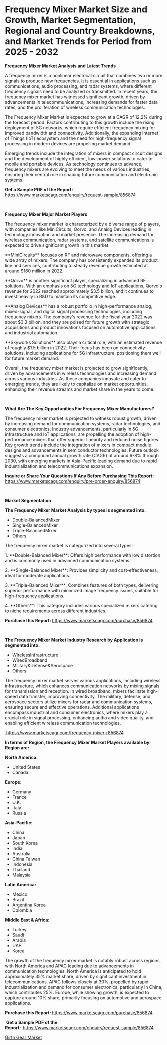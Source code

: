 <p><h1>Frequency Mixer Market Size and Growth, Market Segmentation, Regional and Country Breakdowns, and Market Trends for Period from 2025 -  2032</h1></p><p><strong>Frequency Mixer Market Analysis and Latest Trends</strong></p>
<p><p>A frequency mixer is a nonlinear electrical circuit that combines two or more signals to produce new frequencies. It is essential in applications such as communications, audio processing, and radar systems, where different frequency signals need to be analyzed or transmitted. In recent years, the frequency mixer market has witnessed significant growth, driven by advancements in telecommunications, increasing demands for faster data rates, and the proliferation of wireless communication technologies.</p><p>The Frequency Mixer Market is expected to grow at a CAGR of 12.2% during the forecast period. Factors contributing to this growth include the rising deployment of 5G networks, which require efficient frequency mixing for improved bandwidth and connectivity. Additionally, the expanding Internet of Things (IoT) ecosystem and the need for high-frequency signal processing in modern devices are propelling market demand.</p><p>Emerging trends include the integration of mixers in compact circuit designs and the development of highly efficient, low-power solutions to cater to mobile and portable devices. As technology continues to advance, frequency mixers are evolving to meet the needs of various industries, ensuring their central role in shaping future communication and electronic systems.</p></p>
<p><strong>Get a Sample PDF of the Report:&nbsp;</strong> <a href="https://www.marketscagr.com/enquiry/request-sample/856874?utm_campaign=2014&utm_medium=2&utm_source=Github&utm_content=ia&utm_term=16022025&utm_id=frequency-mixer">https://www.marketscagr.com/enquiry/request-sample/856874</a></p>
<p>&nbsp;</p>
<p><strong>Frequency Mixer Major Market Players</strong></p>
<p><p>The frequency mixer market is characterized by a diverse range of players, with companies like MiniCircuits, Qorvo, and Analog Devices leading in technology innovation and market presence. The increasing demand for wireless communication, radar systems, and satellite communications is expected to drive significant growth in this market.</p><p>**MiniCircuits** focuses on RF and microwave components, offering a wide array of mixers. The company has consistently expanded its product line and services, contributing to steady revenue growth estimated at around $160 million in 2022. </p><p>**Qorvo** is another significant player, specializing in advanced RF solutions. With an emphasis on 5G technology and IoT applications, Qorvo's revenue for 2022 reached approximately $3.5 billion, and it continues to invest heavily in R&D to maintain its competitive edge.</p><p>**Analog Devices** has a robust portfolio in high-performance analog, mixed-signal, and digital signal processing technologies, including frequency mixers. The company's revenue for the fiscal year 2022 was about $3.3 billion, and they are poised for future growth with strategic acquisitions and product innovations focused on automotive applications and industrial automation.</p><p>**Skyworks Solutions** also plays a critical role, with an estimated revenue of roughly $1.5 billion in 2022. Their focus has been on connectivity solutions, including applications for 5G infrastructure, positioning them well for future market demand.</p><p>Overall, the frequency mixer market is projected to grow significantly, driven by advancements in wireless technologies and increasing demand across various industries. As these companies innovate and cater to emerging trends, they are likely to capitalize on market opportunities, enhancing their revenue streams and market share in the years to come.</p></p>
<p>&nbsp;</p>
<p><strong>What Are The Key Opportunities For Frequency Mixer Manufacturers?</strong></p>
<p><p>The frequency mixer market is projected to witness robust growth, driven by increasing demand for communication systems, radar technologies, and consumer electronics. Industry advancements, particularly in 5G infrastructure and IoT applications, are propelling the adoption of high-performance mixers that offer superior linearity and reduced noise figures. Key growth trends include the integration of mixers in compact module designs and advancements in semiconductor technologies. Future outlook suggests a compound annual growth rate (CAGR) of around 6-8% through 2030, with emerging markets in Asia-Pacific leading demand due to rapid industrialization and telecommunications expansion.</p></p>
<p><strong>Inquire or Share Your Questions If Any Before Purchasing This Report:</strong> <a href="https://www.marketscagr.com/enquiry/pre-order-enquiry/856874?utm_campaign=2014&utm_medium=2&utm_source=Github&utm_content=ia&utm_term=16022025&utm_id=frequency-mixer">https://www.marketscagr.com/enquiry/pre-order-enquiry/856874</a></p>
<p>&nbsp;</p>
<p><strong>Market Segmentation</strong></p>
<p><strong>The Frequency Mixer Market Analysis by types is segmented into:</strong></p>
<p><ul><li>Double-BalancedMixer</li><li>Single-BalancedMixer</li><li>Triple-BalancedMixer</li><li>Others</li></ul></p>
<p><p>The frequency mixer market is categorized into several types: </p><p>1. **Double-Balanced Mixer**: Offers high performance with low distortion and is commonly used in advanced communication systems. </p><p>2. **Single-Balanced Mixer**: Provides simplicity and cost-effectiveness, ideal for moderate applications. </p><p>3. **Triple-Balanced Mixer**: Combines features of both types, delivering superior performance with minimized image frequency issues, suitable for high-frequency applications. </p><p>4. **Others**: This category includes various specialized mixers catering to niche requirements across different industries.</p></p>
<p><strong>Purchase this Report:&nbsp;</strong><a href="https://www.marketscagr.com/purchase/856874?utm_campaign=2014&utm_medium=2&utm_source=Github&utm_content=ia&utm_term=16022025&utm_id=frequency-mixer">https://www.marketscagr.com/purchase/856874</a></p>
<p>&nbsp;</p>
<p><strong>The Frequency Mixer Market Industry Research by Application is segmented into:</strong></p>
<p><ul><li>WirelessInfrastructure</li><li>WiredBroadband</li><li>Military&Defense&Aerospace</li><li>Others</li></ul></p>
<p><p>The frequency mixer market serves various applications, including wireless infrastructure, which enhances communication networks by mixing signals for transmission and reception. In wired broadband, mixers facilitate high-speed data transfer, improving connectivity. The military, defense, and aerospace sectors utilize mixers for radar and communication systems, ensuring secure and effective operations. Additional applications encompass industrial and consumer electronics, where mixers play a crucial role in signal processing, enhancing audio and video quality, and enabling efficient wireless communication technologies.</p></p>
<p><a href="https://www.marketscagr.com/frequency-mixer-r856874?utm_campaign=2014&utm_medium=2&utm_source=Github&utm_content=ia&utm_term=16022025&utm_id=frequency-mixer">&nbsp;https://www.marketscagr.com/frequency-mixer-r856874</a></p>
<p><strong>In terms of Region, the Frequency Mixer Market Players available by Region are:</strong></p>
<p>
    <p> <strong> North America: </strong>
        <ul>
            <li>United States</li>
            <li>Canada</li>
        </ul>
        </p> 
    <p> <strong> Europe: </strong>
        <ul>
            <li>Germany</li>
            <li>France</li>
            <li>U.K.</li>
            <li>Italy</li>
            <li>Russia</li>
        </ul>
        </p> 
    <p> <strong> Asia-Pacific: </strong>
        <ul>
            <li>China</li>
            <li>Japan</li>
            <li>South Korea</li>
            <li>India</li>
            <li>Australia</li>
            <li>China Taiwan</li>
            <li>Indonesia</li>
            <li>Thailand</li>
            <li>Malaysia</li>
        </ul>
        </p> 
    <p> <strong> Latin America: </strong>
        <ul>
            <li>Mexico</li>
            <li>Brazil</li>
            <li>Argentina Korea</li>
            <li>Colombia</li>
        </ul>
        </p> 
    <p> <strong> Middle East & Africa: </strong>
        <ul>
            <li>Turkey</li>
            <li>Saudi</li>
            <li>Arabia</li>
            <li>UAE</li>
            <li>Korea</li>
        </ul>
    </p>
    </p>
<p><p>The growth of the frequency mixer market is notably robust across regions, with North America and APAC leading due to advancements in communication technologies. North America is anticipated to hold approximately 35% market share, driven by significant investment in telecommunications. APAC follows closely at 30%, propelled by rapid industrialization and demand for consumer electronics, particularly in China, which contributes 25%. Europe, while showing growth, is expected to capture around 10% share, primarily focusing on automotive and aerospace applications.</p></p>
<p><strong>Purchase this Report: </strong><a href="https://www.marketscagr.com/purchase/856874?utm_campaign=2014&utm_medium=2&utm_source=Github&utm_content=ia&utm_term=16022025&utm_id=frequency-mixer">https://www.marketscagr.com/purchase/856874</a></p>
<p>&nbsp;<strong>Get a Sample PDF of the Report:&nbsp;&nbsp;</strong><a href="https://www.marketscagr.com/enquiry/request-sample/856874?utm_campaign=2014&utm_medium=2&utm_source=Github&utm_content=ia&utm_term=16022025&utm_id=frequency-mixer">https://www.marketscagr.com/enquiry/request-sample/856874</a></p>
<p><strong></strong></p>
<p><p><a href="https://github.com/JosephineMcguire65/Market-Research-Report-List-1/blob/main/girth-gear-market.md?utm_campaign=2014&utm_medium=2&utm_source=Github&utm_content=ia&utm_term=16022025&utm_id=frequency-mixer">Girth Gear Market</a></p></p>